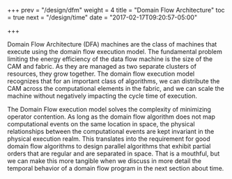 +++
prev = "/design/dfm"
weight = 4
title = "Domain Flow Architecture"
toc = true
next = "/design/time"
date = "2017-02-17T09:20:57-05:00"

+++

Domain Flow Architecture (DFA) machines are the class of machines that execute 
using the domain flow execution model. The fundamental problem limiting 
the energy efficiency of the data flow machine is the size of the CAM 
and fabric. As they are managed as two separate clusters of resources, 
they grow together. The domain flow execution model recognizes that for 
an important class of algorithms, we can distribute the CAM across the
computational elements in the fabric, and we can scale the machine 
without negatively impacting the cycle time of execution. 

The Domain Flow execution model solves the complexity of minimizing 
operator contention. As long as the domain flow algorithm does not map
computational events on the same location in space, the physical 
relationships between the computational events are kept invariant
in the physical execution realm. This translates into the requirement 
for good domain flow algorithms to design parallel algorithms that 
exhibit partial orders that are regular and are separated in space. 
That is a mouthful, but we can make this more tangible when we discuss 
in more detail the temporal behavior of a domain flow program in the
next section about time.
